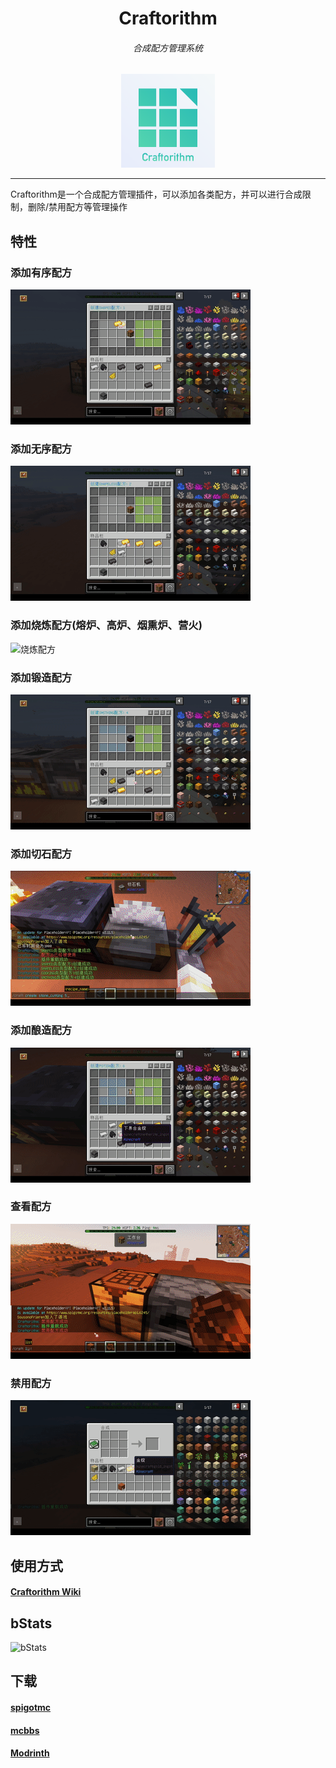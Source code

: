 <div align="center">
<h1>Craftorithm</h1>
<h6>合成配方管理系统</h6>

<img src="imgs/craftorithm.png" width=150 height=150 alt="Craftorithm">
</div>

----
Craftorithm是一个合成配方管理插件，可以添加各类配方，并可以进行合成限制，删除/禁用配方等管理操作

## 特性

### 添加有序配方

![有序配方](imgs/shaped.gif)

### 添加无序配方

![无序配方](imgs/shapeless.gif)

### 添加烧炼配方(熔炉、高炉、烟熏炉、营火)

![烧炼配方](imgs/cooking.gif)

### 添加锻造配方

![锻造配方](imgs/smithing.gif)

### 添加切石配方

![切石配方](imgs/stone_cutting.gif)

### 添加酿造配方

![酿造配方](imgs/potion.gif)

### 查看配方

![查看配方](imgs/recipe_list.gif)

### 禁用配方

![禁用配方](imgs/disable_recipe.gif)

## 使用方式
#### [Craftorithm Wiki](https://yufiriamazenta.gitbook.io/craftorithm-wiki/)

## bStats

![bStats](https://bstats.org/signatures/bukkit/Craftorithm.svg)

## 下载

#### [spigotmc](https://www.spigotmc.org/resources/craftorithm-customized-crafting-management-plugin-1-13-1-20-folia-supported.108429/)

#### [mcbbs](https://www.mcbbs.net/thread-1313942-1-1.html)

#### [Modrinth](https://modrinth.com/plugin/craftorithm)



